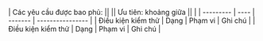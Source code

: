 | Các yêu cầu được bao phủ: || || Ưu tiên: khoảng giữa || |
| --------- | ---- | ------- | ---------------- |
| Điều kiện kiểm thử | Dạng | Phạm vi | Ghi chú |
| Điều kiện kiểm thử | Dạng | Phạm vi | Ghi chú |
